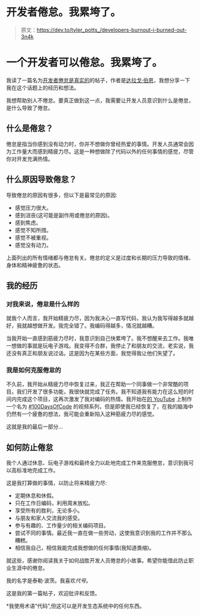 # 开发者倦怠。我累垮了。

> 原文：<https://dev.to/tyler_potts_/developers-burnout-i-burned-out-3n4k>

# **一个开发者可以倦怠。我累垮了。**

我读了一篇名为[开发者倦怠是真实的](https://dev.to/daraghjbyrne/developer-burnout-is-real-2f0p)的帖子，作者是[达拉戈·伯恩](https://dev.to/daraghjbyrne)，我想分享一下我在这个话题上的经历和想法。

我想帮助别人不倦怠。要真正做到这一点，我需要让开发人员意识到什么是倦怠，是什么导致了倦怠。

## 什么是倦怠？

倦怠是指当你感到没有动力时，你并不想做你曾经热爱的事情。开发人员通常会因为工作量大而感到精疲力尽。这是一种想做除了代码以外的任何事情的感觉，尽管你对开发充满热情。

## 什么原因导致倦怠？

导致倦怠的原因有很多，但以下是最常见的原因:

*   感觉压力很大。
*   感到沮丧(这可能是副作用或倦怠的原因)。
*   感到焦虑。
*   感觉不知所措。
*   感觉不被重视。
*   感觉没有动力。

上面列出的所有情绪都与倦怠有关。倦怠的定义是过度和长期的压力导致的情绪、身体和精神疲惫的状态。

## 我的经历

### 对我来说，倦怠是什么样的

就我个人而言，我开始精疲力尽，因为我决心一直写代码，我认为我写得越多就越好，我就越想做开发。我完全错了。我编码得越多，情况就越糟。

当我开始一直感到筋疲力尽时，我意识到自己快累垮了。我不想醒来去工作。我唯一想做的事就是玩电子游戏。我变得不合群，我停止了和朋友的交流，老实说，我还没有真正和朋友说过话。这是因为在某些方面，我觉得我让他们失望了。

### 我是如何克服倦怠的

不久前，我开始从精疲力尽中恢复过来，我正在帮助一个同事做一个非常酷的项目。我们开发了很多功能，我很快就完成了任务。我不知道我有能力在这么短的时间内完成这个项目，这再次激发了我对编码的热情。我开始在[的 YouTube](https://www.youtube.com/c/tyler_potts_) 上制作一个名为 [#100DaysOfCode](https://www.youtube.com/playlist?list=PLR8vUZDE6IeMxK_2dUMX9l6QrzNvWrtpP) 的视频系列，但是即使我已经恢复了，在我的脑海中仍然有一个疲惫的想法，我可能会重新陷入这种筋疲力尽的感觉。

这就是我的最后一部分...

## 如何防止倦怠

我个人通过休息、玩电子游戏和最终全力以赴地完成工作来克服倦怠，意识到我可以高标准地完成工作。

这是我打算做的事情，以防止将来精疲力尽:

*   定期休息和休假。
*   只在工作日编码，利用周末放松。
*   享受所有的胜利，无论多小。
*   与朋友和家人交流我的感受。
*   参与有趣的、工作量少的相关编码项目。
*   尝试不同的事情。最近我一直在做一些劳动，这使我意识到我的工作并不那么糟糕。
*   相信我自己，相信我能完成我想做的任何事情(我知道畏缩)。

就这些，感谢你阅读我关于如何战胜开发人员倦怠的小故事。希望你能借此防止职业生涯中的倦怠。

我的名字是泰勒·波茨。我喜欢*代号*。

这是我的第一篇帖子，欢迎批评和反馈。

*我使用术语“代码”,但这可以是开发生态系统中的任何东西。